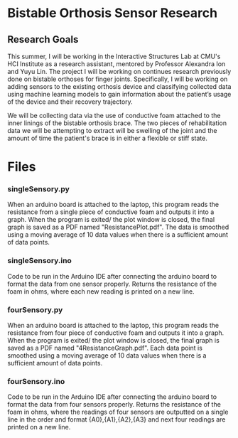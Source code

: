 # Bistable Orthosis Sensor Research
## Research Goals
This summer, I will be working in the Interactive Structures Lab at CMU's HCI Institute as a research assistant, mentored by Professor Alexandra Ion and Yuyu Lin. The project I will be working on continues research previously done on bistable orthoses for finger joints. Specifically, I will be working on adding sensors to the existing orthosis device and classifying collected data using machine learning models to gain information about the patient’s usage of the device and their recovery trajectory.

We will be collecting data via the use of conductive foam attached to the inner linings of the bistable orthosis brace. The two pieces of rehabilitation data we will be attempting to extract will be swelling of the joint and the amount of time the patient's brace is in either a flexible or stiff state.

# Files
### singleSensory.py
When an arduino board is attached to the laptop, this program reads the resistance from a single piece of conductive foam and outputs it into a graph. When the program is exited/ the plot window is closed, the final graph is saved as a PDF named "ResistancePlot.pdf". The data is smoothed using a moving average of 10 data values when there is a sufficient amount of data points.

### singleSensory.ino
Code to be run in the Arduino IDE after connecting the arduino board to format the data from one sensor properly. Returns the resistance of the foam in ohms, where each new reading is printed on a new line.

### fourSensory.py
When an arduino board is attached to the laptop, this program reads the resistance from four piece of conductive foam and outputs it into a graph. When the program is exited/ the plot window is closed, the final graph is saved as a PDF named "4ResistanceGraph.pdf". Each data point is smoothed using a moving average of 10 data values when there is a sufficient amount of data points.

### fourSensory.ino
Code to be run in the Arduino IDE after connecting the arduino board to format the data from four sensors properly. Returns the resistance of the foam in ohms, where the readings of four sensors are outputted on a single line in the order and format {A0},{A1},{A2},{A3} and next four readings are printed on a new line.
